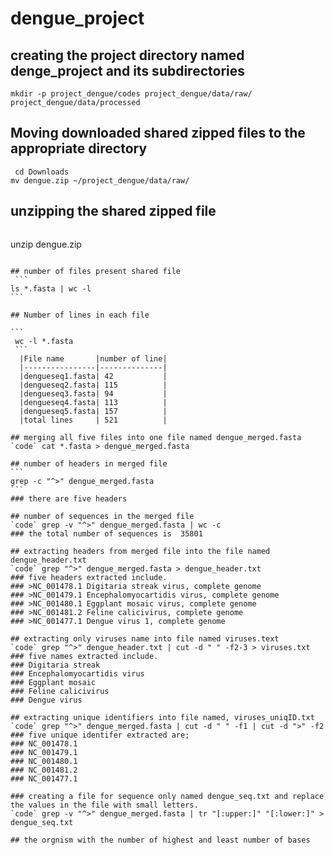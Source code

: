 # dengue_project

## creating the project directory named denge_project and its subdirectories
 ```
mkdir -p project_dengue/codes project_dengue/data/raw/ project_dengue/data/processed
```

## Moving downloaded shared zipped files to the appropriate directory
```
 cd Downloads
mv dengue.zip ~/project_dengue/data/raw/
```

## unzipping the shared zipped file
``` cd ~/project_dengue/data/raw/
```
unzip dengue.zip
````

## number of files present shared file 
 ```
ls *.fasta | wc -l
```

## Number of lines in each file

```
 wc -l *.fasta
 ```
  |File name       |number of line|
  |----------------|--------------|
  |dengueseq1.fasta| 42           |
  |dengueseq2.fasta| 115          |
  |dengueseq3.fasta| 94           |
  |dengueseq4.fasta| 113          |
  |dengueseq5.fasta| 157          |
  |total lines     | 521          |

## merging all five files into one file named dengue_merged.fasta
`code` cat *.fasta > dengue_merged.fasta

## number of headers in merged file
```
grep -c "^>" dengue_merged.fasta
```
### there are five headers

## number of sequences in the merged file
`code` grep -v "^>" dengue_merged.fasta | wc -c
### the total number of sequences is  35801

## extracting headers from merged file into the file named dengue_header.txt
`code` grep "^>" dengue_merged.fasta > dengue_header.txt
### five headers extracted include.
### >NC_001478.1 Digitaria streak virus, complete genome
### >NC_001479.1 Encephalomyocartidis virus, complete genome
### >NC_001480.1 Eggplant mosaic virus, complete genome
### >NC_001481.2 Feline calicivirus, complete genome
### >NC_001477.1 Dengue virus 1, complete genome

## extracting only viruses name into file named viruses.text
`code` grep "^>" dengue_header.txt | cut -d " " -f2-3 > viruses.txt
### five names extracted include.
### Digitaria streak 
### Encephalomyocartidis virus
### Eggplant mosaic 
### Feline calicivirus
### Dengue virus 

## extracting unique identifiers into file named, viruses_uniqID.txt
`code` grep "^>" dengue_merged.fasta | cut -d " " -f1 | cut -d ">" -f2
### five unique identifer extracted are;
### NC_001478.1 
### NC_001479.1 
### NC_001480.1 
### NC_001481.2 
### NC_001477.1 

### creating a file for sequence only named dengue_seq.txt and replace the values in the file with small letters.
`code` grep -v "^>" dengue_merged.fasta | tr "[:upper:]" "[:lower:]" > dengue_seq.txt

## the orgnism with the number of highest and least number of bases

